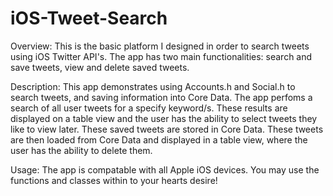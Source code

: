 # iOS-Tweet-Search

Overview: This is the basic platform I designed in order to search tweets using iOS Twitter API's. The app has two main functionalities: search and save tweets, view and delete saved tweets.


Description: This app demonstrates using Accounts.h and Social.h to search tweets, and saving information into Core Data. The app perfoms a search of all user tweets for a specify keyword/s. These results are displayed on a table view and the user has the ability to select tweets they like to view later. These saved tweets are stored in Core Data. These tweets are then loaded from Core Data and displayed in a table view, where the user has the ability to delete them.

Usage: The app is compatable with all Apple iOS devices. You may use the functions and classes within to your hearts desire!
